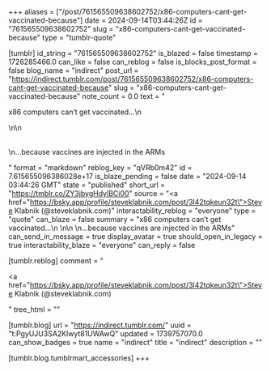 +++
aliases = ["/post/761565509638602752/x86-computers-cant-get-vaccinated-because"]
date = 2024-09-14T03:44:26Z
id = "761565509638602752"
slug = "x86-computers-cant-get-vaccinated-because"
type = "tumblr-quote"

[tumblr]
id_string = "761565509638602752"
is_blazed = false
timestamp = 1726285466.0
can_like = false
can_reblog = false
is_blocks_post_format = false
blog_name = "indirect"
post_url = "https://indirect.tumblr.com/post/761565509638602752/x86-computers-cant-get-vaccinated-because"
slug = "x86-computers-cant-get-vaccinated-because"
note_count = 0.0
text = "<p>x86 computers can&rsquo;t get vaccinated&hellip;\n<br/></p>\n\n<p><br/>\n&hellip;because vaccines are injected in the ARMs</p>"
format = "markdown"
reblog_key = "qVRb0m42"
id = 7.615655096386028e+17
is_blaze_pending = false
date = "2024-09-14 03:44:26 GMT"
state = "published"
short_url = "https://tmblr.co/ZY3jbygHdylBCi00"
source = "<a href=\"https://bsky.app/profile/steveklabnik.com/post/3l42tqkeun32t\">Steve Klabnik (@steveklabnik.com)</a>"
interactability_reblog = "everyone"
type = "quote"
can_blaze = false
summary = "x86 computers can’t get vaccinated…\n \n\n \n…because vaccines are injected in the ARMs"
can_send_in_message = true
display_avatar = true
should_open_in_legacy = true
interactability_blaze = "everyone"
can_reply = false

[tumblr.reblog]
comment = "<p><a href=\"https://bsky.app/profile/steveklabnik.com/post/3l42tqkeun32t\">Steve Klabnik (@steveklabnik.com)</a></p>"
tree_html = ""

[tumblr.blog]
url = "https://indirect.tumblr.com/"
uuid = "t:PgyUJU3SA2Klwyt81UWAwQ"
updated = 1739757070.0
can_show_badges = true
name = "indirect"
title = "indirect"
description = ""

[tumblr.blog.tumblrmart_accessories]
+++

